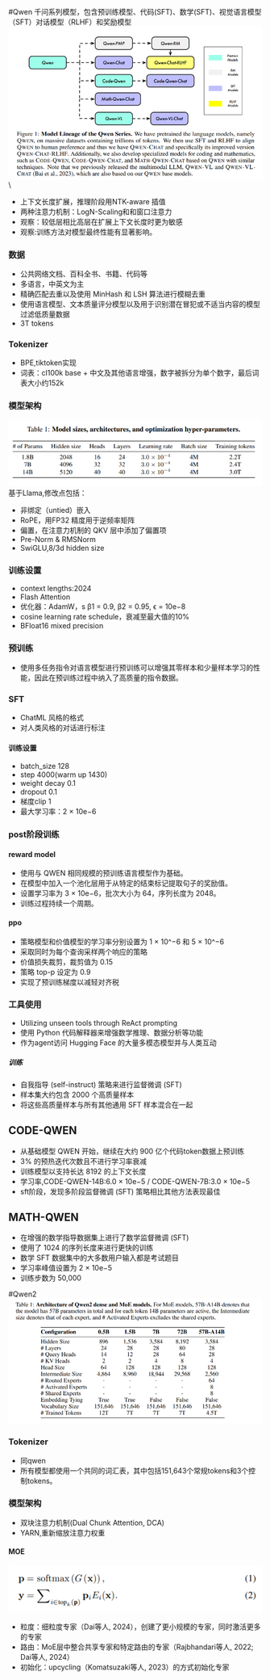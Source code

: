 #Qwen
千问系列模型，包含预训练模型、代码(SFT)、数学(SFT)、视觉语言模型（SFT）对话模型（RLHF）和奖励模型
![img.png](images/qwen.png)\

- 上下文长度扩展，推理阶段用NTK-aware 插值
- 两种注意力机制：LogN-Scaling和和窗口注意力
- 观察：较低层相比高层在扩展上下文长度时更为敏感
- 观察:训练方法对模型最终性能有显著影响。
### 数据
- 公共网络文档、百科全书、书籍、代码等
- 多语言，中英文为主
- 精确匹配去重以及使用 MinHash 和 LSH 算法进行模糊去重
- 使用语言模型、文本质量评分模型以及用于识别潜在冒犯或不适当内容的模型过滤低质量数据
- 3T tokens
### Tokenizer
 - BPE,tiktoken实现
 - 词表：cl100k base + 中文及其他语言增强，数字被拆分为单个数字，最后词表大小约152k
### 模型架构
 ![img.png](images/qwenmodel.png)
基于Llama,修改点包括：
- 非绑定（untied）嵌入
- RoPE，用FP32 精度用于逆频率矩阵
- 偏置，在注意力机制的 QKV 层中添加了偏置项
- Pre-Norm & RMSNorm
- SwiGLU,8/3d hidden size

### 训练设置
- context lengths:2024
- Flash Attention
- 优化器：AdamW，s β1 = 0.9, β2 = 0.95, ϵ = 10e−8
- cosine learning rate schedule，衰减至最大值的10%
- BFloat16 mixed precision

### 预训练
 - 使用多任务指令对语言模型进行预训练可以增强其零样本和少量样本学习的性能，因此在预训练过程中纳入了高质量的指令数据。

### SFT
- ChatML 风格的格式
- 对人类风格的对话进行标注
#### 训练设置
- batch_size 128
- step 4000(warm up  1430)
- weight decay 0.1
- dropout 0.1
- 梯度clip 1
- 最大学习率：2 × 10e−6

### post阶段训练
#### reward model
 - 使用与 QWEN 相同规模的预训练语言模型作为基础。
 - 在模型中加入一个池化层用于从特定的结束标记提取句子的奖励值。
 - 设置学习率为 3 × 10e−6，批次大小为 64，序列长度为 2048。
 - 训练过程持续一个周期。
#### ppo
 - 策略模型和价值模型的学习率分别设置为 1 × 10^−6 和 5 × 10^−6
 - 采取同时为每个查询采样两个响应的策略
 - 价值损失裁剪，裁剪值为 0.15
 - 策略 top-p 设定为 0.9
 - 实现了预训练梯度以减轻对齐税

### 工具使用
- Utilizing unseen tools through ReAct prompting 
- 使用 Python 代码解释器来增强数学推理、数据分析等功能
- 作为agent访问 Hugging Face 的大量多模态模型并与人类互动
##### 训练
- 自我指导 (self-instruct) 策略来进行监督微调 (SFT)
- 样本集大约包含 2000 个高质量样本
- 将这些高质量样本与所有其他通用 SFT 样本混合在一起

## CODE-QWEN
- 从基础模型 QWEN 开始，继续在大约 900 亿个代码token数据上预训练
- 3% 的预热迭代次数且不进行学习率衰减
- 训练模型以支持长达 8192 的上下文长度
- 学习率,CODE-QWEN-14B:6.0 × 10e−5 / CODE-QWEN-7B:3.0 × 10e−5
- sft阶段，发现多阶段监督微调 (SFT) 策略相比其他方法表现最佳

## MATH-QWEN
- 在增强的数学指导数据集上进行了数学监督微调 (SFT)
- 使用了 1024 的序列长度来进行更快的训练
- 数学 SFT 数据集中的大多数用户输入都是考试题目
- 学习率峰值设置为 2 × 10e−5 
- 训练步数为 50,000 


#Qwen2
![img.png](images/qwen2.png)
### Tokenizer
 - 同qwen
 - 所有模型都使用一个共同的词汇表，其中包括151,643个常规tokens和3个控制tokens。
### 模型架构
- 双块注意力机制(Dual Chunk Attention, DCA)
- YARN,重新缩放注意力权重
#### MOE
![img.png](images/moe.png)
- 粒度：细粒度专家（Dai等人, 2024），创建了更小规模的专家，同时激活更多的专家
- 路由：MoE层中整合共享专家和特定路由的专家（Rajbhandari等人, 2022; Dai等人, 2024）
- 初始化：upcycling（Komatsuzaki等人, 2023）的方式初始化专家